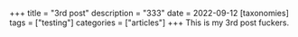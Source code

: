 +++
title = "3rd post"
description = "333"
date = 2022-09-12
[taxonomies]
tags = ["testing"]
categories = ["articles"]
+++
This is my 3rd post fuckers.
